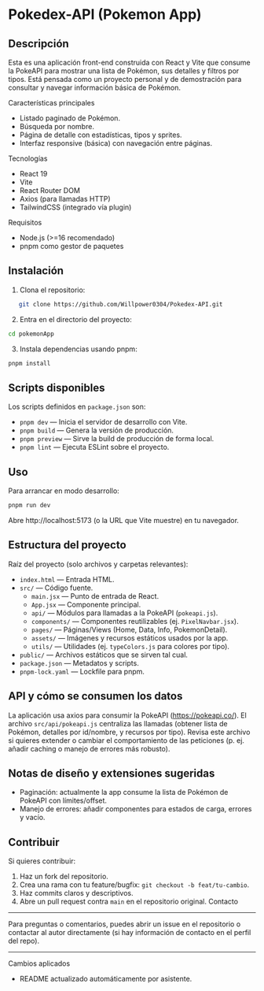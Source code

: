 # Pokedex-API (Pokemon App)

## Descripción

Esta es una aplicación front-end construida con React y Vite que consume la PokeAPI para mostrar una lista de Pokémon, sus detalles y filtros por tipos. Está pensada como un proyecto personal y de demostración para consultar y navegar información básica de Pokémon.

Características principales

- Listado paginado de Pokémon.
- Búsqueda por nombre.
- Página de detalle con estadísticas, tipos y sprites.
- Interfaz responsive (básica) con navegación entre páginas.

Tecnologías

- React 19
- Vite
- React Router DOM
- Axios (para llamadas HTTP)
- TailwindCSS (integrado vía plugin)

Requisitos

- Node.js (>=16 recomendado)
- pnpm como gestor de paquetes

## Instalación

1. Clona el repositorio:

```bash
   git clone https://github.com/Willpower0304/Pokedex-API.git
```
2. Entra en el directorio del proyecto:

```bash
cd pokemonApp
````
3. Instala dependencias usando pnpm:

```bash
pnpm install
```

## Scripts disponibles

Los scripts definidos en `package.json` son:

- `pnpm dev` — Inicia el servidor de desarrollo con Vite.
- `pnpm build` — Genera la versión de producción.
- `pnpm preview` — Sirve la build de producción de forma local.
- `pnpm lint` — Ejecuta ESLint sobre el proyecto.

## Uso

Para arrancar en modo desarrollo:

```powershell
pnpm run dev
```

Abre http://localhost:5173 (o la URL que Vite muestre) en tu navegador.

## Estructura del proyecto

Raíz del proyecto (solo archivos y carpetas relevantes):

- `index.html` — Entrada HTML.
- `src/` — Código fuente.
  - `main.jsx` — Punto de entrada de React.
  - `App.jsx` — Componente principal.
  - `api/` — Módulos para llamadas a la PokeAPI (`pokeapi.js`).
  - `components/` — Componentes reutilizables (ej. `PixelNavbar.jsx`).
  - `pages/` — Páginas/Views (Home, Data, Info, PokemonDetail).
  - `assets/` — Imágenes y recursos estáticos usados por la app.
  - `utils/` — Utilidades (ej. `typeColors.js` para colores por tipo).
- `public/` — Archivos estáticos que se sirven tal cual.
- `package.json` — Metadatos y scripts.
- `pnpm-lock.yaml` — Lockfile para pnpm.

## API y cómo se consumen los datos

La aplicación usa axios para consumir la PokeAPI (https://pokeapi.co/). El archivo `src/api/pokeapi.js` centraliza las llamadas (obtener lista de Pokémon, detalles por id/nombre, y recursos por tipo). Revisa este archivo si quieres extender o cambiar el comportamiento de las peticiones (p. ej. añadir caching o manejo de errores más robusto).

## Notas de diseño y extensiones sugeridas

- Paginación: actualmente la app consume la lista de Pokémon de PokeAPI con límites/offset.
- Manejo de errores: añadir componentes para estados de carga, errores y vacío.

## Contribuir

Si quieres contribuir:

1. Haz un fork del repositorio.
2. Crea una rama con tu feature/bugfix: `git checkout -b feat/tu-cambio`.
3. Haz commits claros y descriptivos.
4. Abre un pull request contra `main` en el repositorio original.
   Contacto

---

Para preguntas o comentarios, puedes abrir un issue en el repositorio o contactar al autor directamente (si hay información de contacto en el perfil del repo).

---

Cambios aplicados

- README actualizado automáticamente por asistente.
